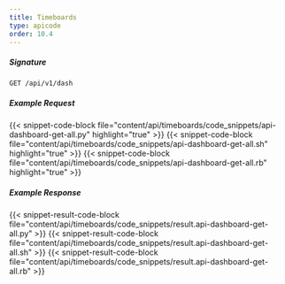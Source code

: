 ```yaml
---
title: Timeboards
type: apicode
order: 10.4
---
```


##### Signature
`GET /api/v1/dash`
##### Example Request
{{< snippet-code-block file="content/api/timeboards/code_snippets/api-dashboard-get-all.py" highlight="true" >}}
{{< snippet-code-block file="content/api/timeboards/code_snippets/api-dashboard-get-all.sh" highlight="true" >}}
{{< snippet-code-block file="content/api/timeboards/code_snippets/api-dashboard-get-all.rb" highlight="true" >}}
##### Example Response
{{< snippet-result-code-block file="content/api/timeboards/code_snippets/result.api-dashboard-get-all.py" >}}
{{< snippet-result-code-block file="content/api/timeboards/code_snippets/result.api-dashboard-get-all.sh" >}}
{{< snippet-result-code-block file="content/api/timeboards/code_snippets/result.api-dashboard-get-all.rb" >}}